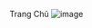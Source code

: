 Trang Chủ
![image](https://github.com/Dunhieee/Travel_Web_DN/assets/128899652/1ef5d13f-5667-4110-99ac-b75c009c4331)
